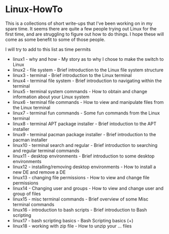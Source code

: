 # Linux-HowTo
<p>
This is a collections of short write-ups that I've been working on in my spare time. It seems there are quite a few people trying out Linux for the first time, and are struggling to figure out how to do things. I hope these will come as some benefit to some of those people.<p>
I will try to add to this list as time permits<p>
<ul>
<li>linux1 - why and how          - My story as to why I chose to make the switch to Linux</li>
<li>linux2 - file system          - Brief introduction to the Linux file system structure</li>
<li>linux3 - terminal             - Brief introduction to the Linux terminal</li>
<li>linux4 - terminal file system - Brief introduction to navigating within the terminal</li>
<li>linux5 - terminal system commands - How to obtain and change information about your Linux system</li>
<li>linux6 - terminal file commands   - How to view and manipulate files from the Linux terminal</li>
<li>linux7 - terminal fun commands    - Some fun commands from the Linux terminal</li>
<li>linux8 - terminal APT package installer - Brief intoduction to the APT installer</li>
<li>linux9 - terminal pacman package installer - Brief introduction to the pacman installer</li>
<li>linux10 - terminal search and regular - Brief introduction to searching and regular terminal commands</li>
<li>linux11 - desktop environments - Brief introduction to some desktop environments</li>
<li>linux12 - installing/removing desktop environments - How to install a new DE and remove a DE</li>
  <li>linux13 - changing file permissions - How to view and change file permissions</li>
  <li>linux14 - Changing user and groups - How to view and change user and group of files</li>
  <li>linux15 - misc terminal commands - Brief overview of some Misc terminal commands</li>
  <li>linux16 - introduction to bash scripts - Brief introduction to Bash scripting</li>
  <li>linux17 - bash scripting basics - Bash Scripting basics (+)</li>
  <li>linux18 - working with zip file - How to unzip your ... files</li>
</ul>
